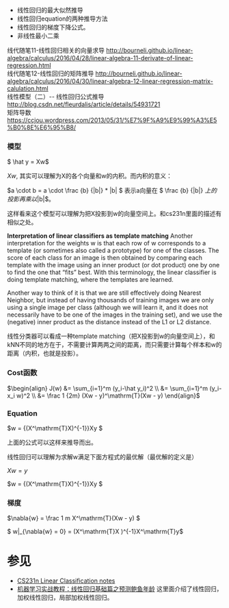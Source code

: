 
- 线性回归的最大似然推导
- 线性回归equation的两种推导方法
- 线性回归的梯度下降公式。
- 非线性最小二乘

线代随笔11-线性回归相关的向量求导 http://bourneli.github.io/linear-algebra/calculus/2016/04/28/linear-algebra-11-derivate-of-linear-regression.html  
线代随笔12-线性回归的矩阵推导 http://bourneli.github.io/linear-algebra/calculus/2016/04/30/linear-algebra-12-linear-regression-matrix-calulation.html   
线性模型（二）-- 线性回归公式推导 http://blog.csdn.net/fleurdalis/article/details/54931721  
矩阵导数  https://ccjou.wordpress.com/2013/05/31/%E7%9F%A9%E9%99%A3%E5%B0%8E%E6%95%B8/

### 模型
$ \hat y = Xw$

$Xw$, 其实可以理解为X的各个向量和w的内积。而内积的意义： 

$a \cdot b =  a \cdot \frac {b} {|b|} * |b| $  表示a向量在 $ \frac {b} {|b|} $上的投影再乘以$|b|$。

这样看来这个模型可以理解为把X投影到w的向量空间上。和cs231n里面的描述有相似之处。

**Interpretation of linear classifiers as template matching**
Another interpretation for the weights w is that each row of w corresponds to a template (or sometimes also called a prototype) for one of the classes. The score of each class for an image is then obtained by comparing each template with the image using an inner product (or dot product) one by one to find the one that “fits” best. With this terminology, the linear classifier is doing template matching, where the templates are learned. 

Another way to think of it is that we are still effectively doing Nearest Neighbor, but instead of having thousands of training images we are only using a single image per class (although we will learn it, and it does not necessarily have to be one of the images in the training set), and we use the (negative) inner product as the distance instead of the L1 or L2 distance.

线性分类器可以看成一种template matching（把X投影到w的向量空间上），和kNN不同的地方在于，不需要计算两两之间的距离，而只需要计算每个样本和w的距离（内积，也就是投影）。


### Cost函数

$\begin{align}
J(w) &= \sum_{i=1}^m (y_i-\hat y_i)^2    \\
     &= \sum_{i=1}^m (y_i-x_i w)^2    \\
     &= \frac 1 {2m} (Xw - y)^\mathrm{T}(Xw - y)     
\end{align}$

### Equation

$w =  {(X^\mathrm{T}X)^{-1}}Xy $ 

上面的公式可以这样来推导而出。

线性回归可以理解为求解w满足下面方程式的最优解（最优解的定义是）

$X  w = y$ 

$w =  {(X^\mathrm{T}X)^{-1}}Xy $

### 梯度

$\nabla{w} = \frac 1 m X^\mathrm{T}(Xw - y)  $ 

$ w|_{\nabla{w} = 0}  = (X^\mathrm{T}X )^{-1}X^\mathrm{T}y$

# 参见

- [CS231n Linear Classification notes](http://cs231n.github.io/linear-classify/)
- [机器学习实战教程：线性回归基础篇之预测鲍鱼年龄](http://cuijiahua.com/blog/2017/11/ml_11_regression_1.html) 这里面介绍了线性回归，加权线性回归，局部加权线性回归。
